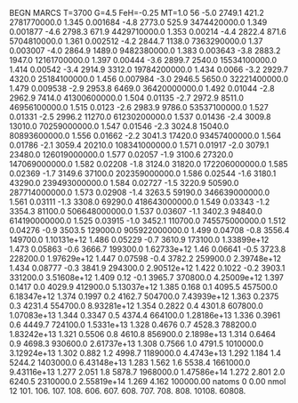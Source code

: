 BEGN
MARCS T=3700 G=4.5 FeH=-0.25 MT=1.0
                  56
-5.0 2749.1 421.2 2781770000.0 1.345 0.001684 
-4.8 2773.0 525.9 3474420000.0 1.349 0.001877 
-4.6 2798.3 671.9 4429710000.0 1.353 0.00214 
-4.4 2822.4 871.6 5704810000.0 1.361 0.002512 
-4.2 2844.7 1138.0 7363290000.0 1.37 0.003007 
-4.0 2864.9 1489.0 9482380000.0 1.383 0.003643 
-3.8 2883.2 1947.0 12161700000.0 1.397 0.00444 
-3.6 2899.7 2540.0 15534100000.0 1.414 0.00542 
-3.4 2914.9 3312.0 19784200000.0 1.434 0.0066 
-3.2 2929.7 4320.0 25184100000.0 1.456 0.007984 
-3.0 2946.5 5650.0 32221400000.0 1.479 0.009538 
-2.9 2953.8 6469.0 36420000000.0 1.492 0.01044 
-2.8 2962.9 7414.0 41300600000.0 1.504 0.01135 
-2.7 2972.9 8511.0 46956100000.0 1.515 0.0123 
-2.6 2983.9 9786.0 53537100000.0 1.527 0.01331 
-2.5 2996.2 11270.0 61230200000.0 1.537 0.01436 
-2.4 3009.8 13010.0 70259000000.0 1.547 0.01546 
-2.3 3024.8 15040.0 80893600000.0 1.556 0.01662 
-2.2 3041.3 17420.0 93457400000.0 1.564 0.01786 
-2.1 3059.4 20210.0 108341000000.0 1.571 0.01917 
-2.0 3079.1 23480.0 126019000000.0 1.577 0.02057 
-1.9 3100.6 27320.0 147069000000.0 1.582 0.02208 
-1.8 3124.0 31820.0 172206000000.0 1.585 0.02369 
-1.7 3149.6 37100.0 202359000000.0 1.586 0.02544 
-1.6 3180.1 43290.0 239493000000.0 1.584 0.02727 
-1.5 3220.9 50590.0 287714000000.0 1.573 0.02908 
-1.4 3263.5 59190.0 346639000000.0 1.561 0.03111 
-1.3 3308.0 69290.0 418643000000.0 1.549 0.03343 
-1.2 3354.3 81100.0 506648000000.0 1.537 0.03607 
-1.1 3402.3 94840.0 614190000000.0 1.525 0.03915 
-1.0 3452.1 110700.0 745575000000.0 1.512 0.04276 
-0.9 3503.5 129000.0 905922000000.0 1.499 0.04708 
-0.8 3556.4 149700.0 1.10131e+12 1.486 0.05229 
-0.7 3610.9 173100.0 1.33899e+12 1.473 0.05863 
-0.6 3666.7 199300.0 1.62733e+12 1.46 0.06641 
-0.5 3723.8 228200.0 1.97629e+12 1.447 0.07598 
-0.4 3782.2 259900.0 2.39748e+12 1.434 0.08777 
-0.3 3841.9 294300.0 2.90512e+12 1.422 0.1022 
-0.2 3903.1 331200.0 3.51608e+12 1.409 0.12 
-0.1 3965.7 370800.0 4.25009e+12 1.397 0.1417 
0.0 4029.9 412900.0 5.13037e+12 1.385 0.168 
0.1 4095.5 457500.0 6.18347e+12 1.374 0.1997 
0.2 4162.7 504700.0 7.43939e+12 1.363 0.2375 
0.3 4231.4 554700.0 8.93281e+12 1.354 0.2822 
0.4 4301.8 607800.0 1.07083e+13 1.344 0.3347 
0.5 4374.4 664100.0 1.28186e+13 1.336 0.3961 
0.6 4449.7 724100.0 1.5331e+13 1.328 0.4676 
0.7 4528.3 788200.0 1.83242e+13 1.321 0.5506 
0.8 4610.8 856900.0 2.1898e+13 1.314 0.6464 
0.9 4698.3 930600.0 2.61737e+13 1.308 0.7566 
1.0 4791.5 1010000.0 3.12924e+13 1.302 0.882 
1.2 4998.7 1189000.0 4.4743e+13 1.292 1.184 
1.4 5244.2 1403000.0 6.43148e+13 1.283 1.562 
1.6 5538.4 1661000.0 9.43116e+13 1.277 2.051 
1.8 5878.7 1968000.0 1.47586e+14 1.272 2.801 
2.0 6240.5 2310000.0 2.55819e+14 1.269 4.162 
100000.00
natoms              0      0.00
nmol          12
          101.         106.       107.      108.         606.        607.        608.
          707.         708.       808.    10108.       60808.
